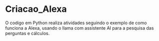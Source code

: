 # Criacao_Alexa
O codigo em Python realiza atividades seguindo o exemplo de como funciona  a Alexa, usando o llama com assistente AI para a pesquisa das perguntas e cálculos.
